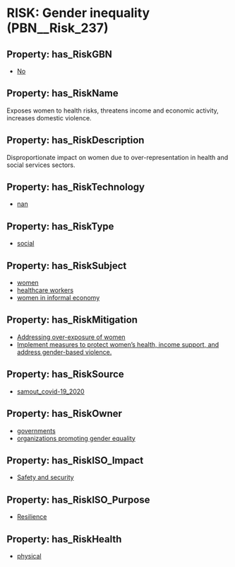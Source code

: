 # RISK: __Gender inequality__ (PBN__Risk_237)

## Property: has_RiskGBN

* [No](PBN__RiskGBN_0)

## Property: has_RiskName

Exposes women to health risks, threatens income and economic activity, increases domestic violence.

## Property: has_RiskDescription

Disproportionate impact on women due to over-representation in health and social services sectors.

## Property: has_RiskTechnology

* [nan](PBN__Technology_22)

## Property: has_RiskType

* [social](PBN__RiskType_2)

## Property: has_RiskSubject

* [women](PBN__Stakeholder_23)
* [healthcare workers](PBN__Stakeholder_68)
* [women in informal economy](PBN__Stakeholder_1364)

## Property: has_RiskMitigation

* [Addressing over-exposure of women](PBN__RiskMitigation_286)
* [Implement measures to protect women’s health, income support, and address gender-based violence.](PBN__RiskMitigation_2665)

## Property: has_RiskSource

* [samout_covid-19_2020](PBN__Article_58)

## Property: has_RiskOwner

* [governments](PBN__Stakeholder_47)
* [organizations promoting gender equality](PBN__Stakeholder_1365)

## Property: has_RiskISO_Impact

* [Safety and security](PBN__RiskISO_Purpose_5)

## Property: has_RiskISO_Purpose

* [Resilience](PBN__RiskISO_Impact_2)

## Property: has_RiskHealth

* [physical](PBN__RiskHealth_0)

